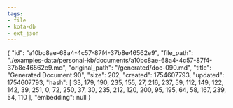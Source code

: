 ```yaml
---
tags:
- file
- kota-db
- ext_json
---
```

{
  "id": "a10bc8ae-68a4-4c57-87f4-37b8e46562e9",
  "file_path": "./examples-data/personal-kb/documents/a10bc8ae-68a4-4c57-87f4-37b8e46562e9.md",
  "original_path": "/generated/doc-090.md",
  "title": "Generated Document 90",
  "size": 202,
  "created": 1754607793,
  "updated": 1754607793,
  "hash": [
    33,
    179,
    190,
    235,
    155,
    27,
    216,
    237,
    59,
    112,
    149,
    122,
    142,
    39,
    251,
    0,
    72,
    250,
    37,
    30,
    235,
    212,
    120,
    200,
    95,
    195,
    64,
    58,
    167,
    239,
    54,
    110
  ],
  "embedding": null
}